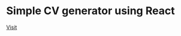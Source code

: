 <h1>Simple CV generator using React</h1>
<a href="https://main--funny-sunburst-174100.netlify.app/">Visit</a>
